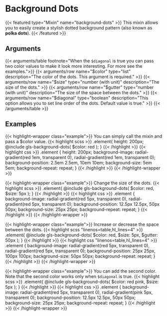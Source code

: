 # Background Dots

{{< featured type="Mixin" name="background-dots" >}}
This mixin allows you to easily create a stylish dotted background pattern (also known as **polka dots**).
{{< /featured >}}

## Arguments

{{< arguments/table footnote="When the `$diagonal` is true you can pass two color values to make it look more interesting. For more see the examples.">}}
    {{< arguments/row name="$color" type="list" description="The color of the dots. This argument is required." >}}
    {{< arguments/row name="$size" type="number (with unit)" description="The size of the dots." >}}
    {{< arguments/row name="$gutter" type="number (with unit)" description="The size of the space between the dots." >}}
    {{< arguments/row name="$diagonal" type="boolean" description="This option allows you to set line order of the dots. Default value is true." >}}
{{< /arguments/table >}}

## Examples

{{< highlight-wrapper class="example">}}
You can simply call the mixin and pass a $color value.
{{< highlight scss >}}
.element{
    height: 200px;
    @include gls-background-dots(
        $color: red
    );
}
{{< /highlight >}}
{{< highlight css >}}
.element {
    height: 200px;
    background-image: radial-gradient(red 1em, transparent 0), radial-gradient(red 1em, transparent 0);
    background-position: 2.5em 2.5em, 10em 10em;
    background-size: 5em 5em;
    background-repeat: repeat;
}
{{< /highlight >}}
{{< /highlight-wrapper >}}

{{< highlight-wrapper class="example">}}
Change the size of the dots.
{{< highlight scss >}}
.element{
    @include gls-background-dots(
        $color: red,
        $size: 5px
    );
}
{{< /highlight >}}
{{< highlight css >}}
.element {
    background-image: radial-gradient(red 5px, transparent 0), radial-gradient(red 5px, transparent 0);
    background-position: 12.5px 12.5px, 50px 50px;
    background-size: 25px 25px;
    background-repeat: repeat;
}
{{< /highlight >}}
{{< /highlight-wrapper >}}

{{< highlight-wrapper class="example">}}
Increase or decrease the space between the dots.
{{< highlight scss "linenos=table,hl_lines=4" >}}
.element{
    @include gls-background-dots(
        $color: red,
        $size: 5px,
        $gutter: 50px
    );
}
{{< /highlight >}}
{{< highlight css "linenos=table,hl_lines=4" >}}
.element {
    background-image: radial-gradient(red 5px, transparent 0), radial-gradient(red 5px, transparent 0);
    background-position: 25px 25px, 100px 100px;
    background-size: 50px 50px;
    background-repeat: repeat;
}
{{< /highlight >}}
{{< /highlight-wrapper >}}

{{< highlight-wrapper class="example">}}
You can add the second color. Note that the second color works only when `$diagonal` is true.
{{< highlight scss >}}
.element{
    @include gls-background-dots(
        $color: red pink,
        $size: 5px
    );
}
{{< /highlight >}}
{{< highlight css >}}
.element {
    background-image: radial-gradient(red 5px, transparent 0), radial-gradient(pink 5px, transparent 0);
    background-position: 12.5px 12.5px, 50px 50px;
    background-size: 25px 25px;
    background-repeat: repeat;
}
{{< /highlight >}}
{{< /highlight-wrapper >}}


